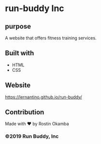 # run-buddy Inc

## purpose 
A website that offers fitness training services.

## Built with
* HTML
* CSS

## Website 
https://lernantino.github.io/run-buddy/

## Contribution
Made with ❤️ by Rostin Okamba 

### ©️2019 Run Buddy, Inc 
